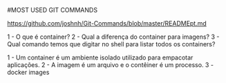 #MOST USED GIT COMMANDS

https://github.com/joshnh/Git-Commands/blob/master/READMEpt.md


1 - O que é container?
2 - Qual a diferença do container para imagens?
3 - Qual comando temos que digitar no shell para listar todos os containers?

1 - Um container é um ambiente isolado utilizado para empacotar aplicações.
2 - A imagem é um arquivo e o contêiner é um processo.
3 - docker images